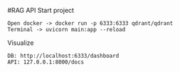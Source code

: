 #RAG API
Start project
```
Open docker -> docker run -p 6333:6333 qdrant/qdrant
Terminal -> uvicorn main:app --reload
```

Visualize
```
DB: http://localhost:6333/dashboard
API: 127.0.0.1:8000/docs
```